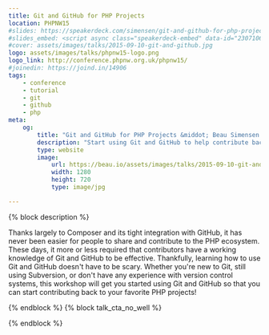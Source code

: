 ```yaml
---
title: Git and GitHub for PHP Projects
location: PHPNW15
#slides: https://speakerdeck.com/simensen/git-and-github-for-php-projects-pnwphp-2015
#slides_embed: <script async class="speakerdeck-embed" data-id="2307106c041941bb9bd8b8f6a40c9039" data-ratio="1.77777777777778" src="//speakerdeck.com/assets/embed.js"></script>
#cover: assets/images/talks/2015-09-10-git-and-github.jpg
logo: assets/images/talks/phpnw15-logo.png
logo_link: http://conference.phpnw.org.uk/phpnw15/
#joinedin: https://joind.in/14906
tags:
    - conference
    - tutorial
    - git
    - github
    - php
meta:
    og:
        title: "Git and GitHub for PHP Projects &middot; Beau Simensen &middot; dflydev"
        description: "Start using Git and GitHub to help contribute back to your favorite PHP projects!"
        type: website
        image:
            url: https://beau.io/assets/images/talks/2015-09-10-git-and-github.jpg
            width: 1280
            height: 720
            type: image/jpg

---
```

{% block description %}

Thanks largely to Composer and its tight integration with GitHub, it has never been easier for people to share and contribute to the PHP ecosystem. These days, it more or less required that contributors have a working knowledge of Git and GitHub to be effective. Thankfully, learning how to use Git and GitHub doesn't have to be scary. Whether you're new to Git, still using Subversion, or don't have any experience with version control systems, this workshop will get you started using Git and GitHub so that you can start contributing back to your favorite PHP projects!

{% endblock %}
{% block talk_cta_no_well %}
<script src="https://app.convertkit.com/landing_pages/766.js?orient=horz&ref=beau.io-dpc-psr7"></script>
{% endblock  %}
